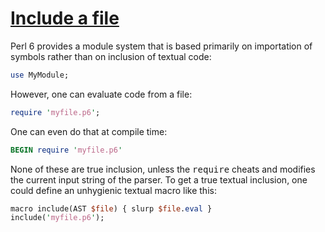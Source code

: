 [1]: http://rosettacode.org/wiki/Include_a_file

# [Include a file][1]

Perl 6 provides a module system that is based primarily on importation of symbols rather than
on inclusion of textual code:

```perl
use MyModule;
```


However, one can evaluate code from a file:

```perl
require 'myfile.p6';
```


One can even do that at compile time:

```perl
BEGIN require 'myfile.p6'
```


None of these are true inclusion, unless the <tt>require</tt> cheats and modifies the current input string of the parser. To get a true textual inclusion, one could define an unhygienic textual macro like this:

```perl
macro include(AST $file) { slurp $file.eval }
include('myfile.p6');
```